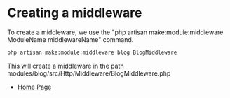 # Creating a middleware

To create a middleware, we use the "php artisan make:module:middleware ModuleName middlewareName" command.

``` bash
php artisan make:module:middleware blog BlogMiddleware
```

This will create a middleware in the path modules/blog/src/Http/Middleware/BlogMiddleware.php

- [Home Page](https://idel327.github.io/laravel-modular)